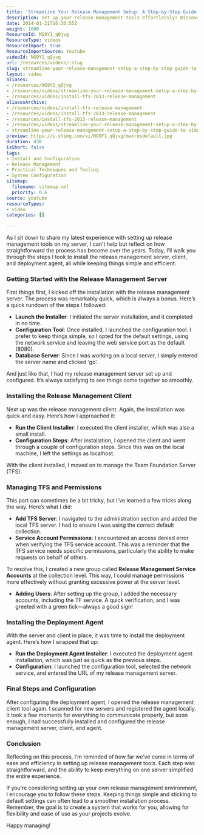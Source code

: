```yaml
---
title: 'Streamline Your Release Management Setup: A Step-by-Step Guide to Simplifying Server, Client, and Agent Installation'
description: Set up your release management tools effortlessly! Discover simple steps to install and configure your server, client, and deployment agent for seamless project management.
date: 2014-01-21T16:36:55Z
weight: 1000
ResourceId: NG9Y1_qQjvg
ResourceType: videos
ResourceImport: true
ResourceImportSource: Youtube
videoId: NG9Y1_qQjvg
url: /resources/videos/:slug
slug: streamline-your-release-management-setup-a-step-by-step-guide-to-simplifying-server-client-and-agent-installation
layout: video
aliases:
- /resources/NG9Y1_qQjvg
- /resources/videos/streamline-your-release-management-setup-a-step-by-step-guide-to-simplifying-server-client-and-agent-installation
- /resources/videos/install-tfs-2013-release-management
aliasesArchive:
- /resources/videos/install-tfs-release-management
- /resources/videos/install-tfs-2013-release-management
- /resources/install-tfs-2013-release-management
- /resources/videos/streamline-your-release-management-setup-a-step-by-step-guide-to-simplifying-server-client-and-agent-installation
- streamline-your-release-management-setup-a-step-by-step-guide-to-simplifying-server-client-and-agent-installation
preview: https://i.ytimg.com/vi/NG9Y1_qQjvg/maxresdefault.jpg
duration: 438
isShort: false
tags:
- Install and Configuration
- Release Management
- Practical Techniques and Tooling
- System Configuration
sitemap:
  filename: sitemap.xml
  priority: 0.6
source: youtube
resourceTypes:
- video
categories: []

---
```

As I sit down to share my latest experience with setting up release management tools on my server, I can't help but reflect on how straightforward the process has become over the years. Today, I’ll walk you through the steps I took to install the release management server, client, and deployment agent, all while keeping things simple and efficient.

### Getting Started with the Release Management Server

First things first, I kicked off the installation with the release management server. The process was remarkably quick, which is always a bonus. Here’s a quick rundown of the steps I followed:

- **Launch the Installer**: I initiated the server installation, and it completed in no time.
- **Configuration Tool**: Once installed, I launched the configuration tool. I prefer to keep things simple, so I opted for the default settings, using the network service and leaving the web service port as the default (8080).
- **Database Server**: Since I was working on a local server, I simply entered the server name and clicked ‘go’. 

And just like that, I had my release management server set up and configured. It’s always satisfying to see things come together so smoothly.

### Installing the Release Management Client

Next up was the release management client. Again, the installation was quick and easy. Here’s how I approached it:

- **Run the Client Installer**: I executed the client installer, which was also a small install.
- **Configuration Steps**: After installation, I opened the client and went through a couple of configuration steps. Since this was on the local machine, I left the settings as localhost.

With the client installed, I moved on to manage the Team Foundation Server (TFS).

### Managing TFS and Permissions

This part can sometimes be a bit tricky, but I’ve learned a few tricks along the way. Here’s what I did:

- **Add TFS Server**: I navigated to the administration section and added the local TFS server. I had to ensure I was using the correct default collection.
- **Service Account Permissions**: I encountered an access denied error when verifying the TFS service account. This was a reminder that the TFS service needs specific permissions, particularly the ability to make requests on behalf of others. 

To resolve this, I created a new group called **Release Management Service Accounts** at the collection level. This way, I could manage permissions more effectively without granting excessive power at the server level.

- **Adding Users**: After setting up the group, I added the necessary accounts, including the TF service. A quick verification, and I was greeted with a green tick—always a good sign!

### Installing the Deployment Agent

With the server and client in place, it was time to install the deployment agent. Here’s how I wrapped that up:

- **Run the Deployment Agent Installer**: I executed the deployment agent installation, which was just as quick as the previous steps.
- **Configuration**: I launched the configuration tool, selected the network service, and entered the URL of my release management server.

### Final Steps and Configuration

After configuring the deployment agent, I opened the release management client tool again. I scanned for new servers and registered the agent locally. It took a few moments for everything to communicate properly, but soon enough, I had successfully installed and configured the release management server, client, and agent.

### Conclusion

Reflecting on this process, I’m reminded of how far we’ve come in terms of ease and efficiency in setting up release management tools. Each step was straightforward, and the ability to keep everything on one server simplified the entire experience. 

If you’re considering setting up your own release management environment, I encourage you to follow these steps. Keeping things simple and sticking to default settings can often lead to a smoother installation process. Remember, the goal is to create a system that works for you, allowing for flexibility and ease of use as your projects evolve.

Happy managing!
